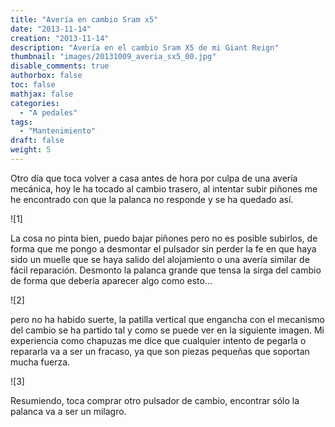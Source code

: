 ```yaml
---
title: "Avería en cambio Sram x5"
date: "2013-11-14"
creation: "2013-11-14"
description: "Avería en el cambio Sram X5 de mi Giant Reign"
thumbnail: "images/20131009_averia_sx5_00.jpg"
disable_comments: true
authorbox: false
toc: false
mathjax: false
categories:
  - "A pedales"
tags:
  - "Mantenimiento"
draft: false
weight: 5
---
```

Otro día que toca volver a casa antes de hora por culpa de una avería mecánica, hoy le ha tocado al cambio trasero, al intentar subir piñones me he encontrado con que la palanca no responde y se ha quedado así.

![1]

La cosa no pinta bien, puedo bajar piñones pero no es posible subirlos, de forma que me pongo a desmontar el pulsador sin perder la fe en que haya sido un muelle que se haya salido del alojamiento o una avería similar de fácil reparación. Desmonto la palanca grande que tensa la sirga del cambio de forma que debería aparecer algo como esto&#8230;

![2]

pero no ha habido suerte, la patilla vertical que engancha con el mecanismo del cambio se ha partido tal y como se puede ver en la siguiente imagen. Mi experiencia como chapuzas me dice que cualquier intento de pegarla o repararla va a ser un fracaso, ya que son piezas pequeñas que soportan mucha fuerza.

![3]

Resumiendo, toca comprar otro pulsador de cambio, encontrar sólo la palanca va a ser un milagro.

[01]: /images/20131009_averia_sx5_01.jpg
[01]: /images/20131009_averia_sx5_02.jpg
[01]: /images/20131009_averia_sx5_03.jpg
